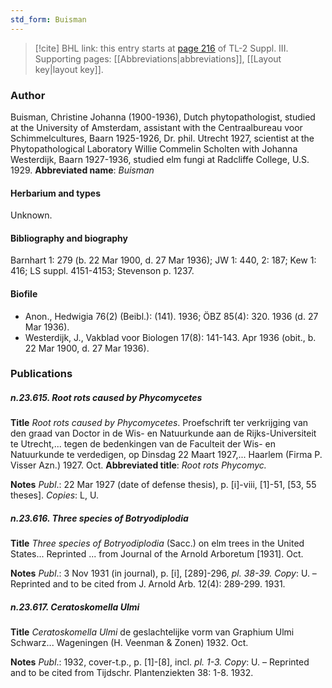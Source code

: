 ```yaml
---
std_form: Buisman
---
```


> [!cite] BHL link: this entry starts at [page 216](https://www.biodiversitylibrary.org/page/33266523) of TL-2 Suppl. III.
> Supporting pages: [[Abbreviations|abbreviations]], [[Layout key|layout key]].

### Author

Buisman, Christine Johanna (1900-1936), Dutch phytopathologist, studied at the University of Amsterdam, assistant with the Centraalbureau voor Schimmelcultures, Baarn 1925-1926, Dr. phil. Utrecht 1927, scientist at the Phytopathological Laboratory Willie Commelin Scholten with Johanna Westerdijk, Baarn 1927-1936, studied elm fungi at Radcliffe College, U.S. 1929. 
**Abbreviated name**: *Buisman*

#### Herbarium and types

Unknown.

#### Bibliography and biography

Barnhart 1: 279 (b. 22 Mar 1900, d. 27 Mar 1936); JW 1: 440, 2: 187; Kew 1: 416; LS suppl. 4151-4153; Stevenson p. 1237.

#### Biofile

- Anon., Hedwigia 76(2) (Beibl.): (141). 1936; ÖBZ 85(4): 320. 1936 (d. 27 Mar 1936).
- Westerdijk, J., Vakblad voor Biologen 17(8): 141-143. Apr 1936 (obit., b. 22 Mar 1900, d. 27 Mar 1936).

### Publications

##### n.23.615. Root rots caused by Phycomycetes

**Title**
*Root rots caused by Phycomycetes*. Proefschrift ter verkrijging van den graad van Doctor in de Wis- en Natuurkunde aan de Rijks-Universiteit te Utrecht,... tegen de bedenkingen van de Faculteit der Wis- en Natuurkunde te verdedigen, op Dinsdag 22 Maart 1927,... Haarlem (Firma P. Visser Azn.) 1927. Oct.
**Abbreviated title**: *Root rots Phycomyc.*

**Notes**
*Publ*.: 22 Mar 1927 (date of defense thesis), p. \[i\]-viii, \[1\]-51, \[53, 55 theses\]. *Copies*: L, U.

##### n.23.616. Three species of Botryodiplodia

**Title**
*Three species of Botryodiplodia* (Sacc.) on elm trees in the United States... Reprinted ... from Journal of the Arnold Arboretum \[1931\]. Oct.

**Notes**
*Publ*.: 3 Nov 1931 (in journal), p. \[i\], \[289\]-296, *pl. 38-39.* *Copy*: U. – Reprinted and to be cited from J. Arnold Arb. 12(4): 289-299. 1931.

##### n.23.617. Ceratoskomella Ulmi

**Title**
*Ceratoskomella Ulmi* de geslachtelijke vorm van Graphium Ulmi Schwarz... Wageningen (H. Veenman & Zonen) 1932. Oct.

**Notes**
*Publ*.: 1932, cover-t.p., p. \[1\]-\[8\], incl. *pl. 1-3.* *Copy*: U. – Reprinted and to be cited from Tijdschr. Plantenziekten 38: 1-8. 1932.

